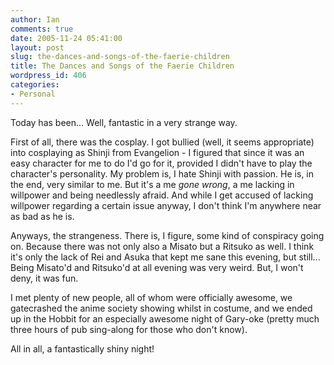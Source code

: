 ```yaml
---
author: Ian
comments: true
date: 2005-11-24 05:41:00
layout: post
slug: the-dances-and-songs-of-the-faerie-children
title: The Dances and Songs of the Faerie Children
wordpress_id: 406
categories:
- Personal
---
```


Today has been...  Well, fantastic in a very strange way.  

First of all, there was the cosplay.  I got bullied (well, it seems appropriate) into cosplaying as Shinji from Evangelion - I figured that since it was an easy character for me to do I'd go for it, provided I didn't have to play the character's personality.  My problem is, I hate Shinji with passion.  He is, in the end, very similar to me.  But it's a me *gone wrong*, a me lacking in willpower and being needlessly afraid.  And while I get accused of lacking willpower regarding a certain issue anyway, I don't think I'm anywhere near as bad as he is.  

Anyways, the strangeness.  There is, I figure, some kind of conspiracy going on.  Because there was not only also a Misato but a Ritsuko as well.  I think it's only the lack of Rei and Asuka that kept me sane this evening, but still...  Being Misato'd and Ritsuko'd at all evening was very weird.  But, I won't deny, it was fun.  

I met plenty of new people, all of whom were officially awesome, we gatecrashed the anime society showing whilst in costume, and we ended up in the Hobbit for an especially awesome night of Gary-oke (pretty much three hours of pub sing-along for those who don't know).  

All in all, a fantastically shiny night!
